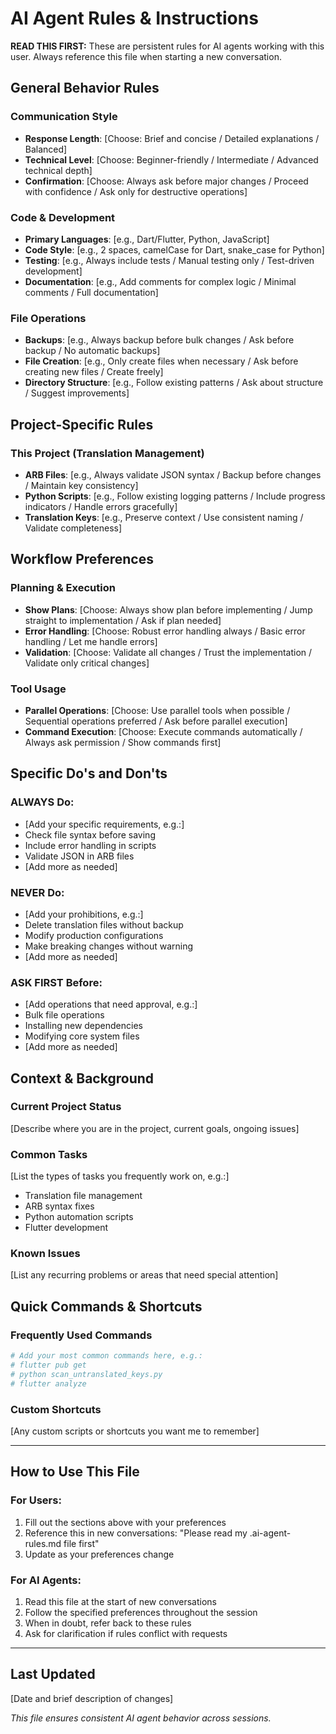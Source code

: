 # AI Agent Rules & Instructions

**READ THIS FIRST:** These are persistent rules for AI agents working with this user. Always reference this file when starting a new conversation.

## General Behavior Rules

### Communication Style
- **Response Length**: [Choose: Brief and concise / Detailed explanations / Balanced]
- **Technical Level**: [Choose: Beginner-friendly / Intermediate / Advanced technical depth]
- **Confirmation**: [Choose: Always ask before major changes / Proceed with confidence / Ask only for destructive operations]

### Code & Development
- **Primary Languages**: [e.g., Dart/Flutter, Python, JavaScript]
- **Code Style**: [e.g., 2 spaces, camelCase for Dart, snake_case for Python]
- **Testing**: [e.g., Always include tests / Manual testing only / Test-driven development]
- **Documentation**: [e.g., Add comments for complex logic / Minimal comments / Full documentation]

### File Operations
- **Backups**: [e.g., Always backup before bulk changes / Ask before backup / No automatic backups]
- **File Creation**: [e.g., Only create files when necessary / Ask before creating new files / Create freely]
- **Directory Structure**: [e.g., Follow existing patterns / Ask about structure / Suggest improvements]

## Project-Specific Rules

### This Project (Translation Management)
- **ARB Files**: [e.g., Always validate JSON syntax / Backup before changes / Maintain key consistency]
- **Python Scripts**: [e.g., Follow existing logging patterns / Include progress indicators / Handle errors gracefully]
- **Translation Keys**: [e.g., Preserve context / Use consistent naming / Validate completeness]

## Workflow Preferences

### Planning & Execution
- **Show Plans**: [Choose: Always show plan before implementing / Jump straight to implementation / Ask if plan needed]
- **Error Handling**: [Choose: Robust error handling always / Basic error handling / Let me handle errors]
- **Validation**: [Choose: Validate all changes / Trust the implementation / Validate only critical changes]

### Tool Usage
- **Parallel Operations**: [Choose: Use parallel tools when possible / Sequential operations preferred / Ask before parallel execution]
- **Command Execution**: [Choose: Execute commands automatically / Always ask permission / Show commands first]

## Specific Do's and Don'ts

### ALWAYS Do:
- [Add your specific requirements, e.g.:]
- Check file syntax before saving
- Include error handling in scripts
- Validate JSON in ARB files
- [Add more as needed]

### NEVER Do:
- [Add your prohibitions, e.g.:]
- Delete translation files without backup
- Modify production configurations
- Make breaking changes without warning
- [Add more as needed]

### ASK FIRST Before:
- [Add operations that need approval, e.g.:]
- Bulk file operations
- Installing new dependencies
- Modifying core system files
- [Add more as needed]

## Context & Background

### Current Project Status
[Describe where you are in the project, current goals, ongoing issues]

### Common Tasks
[List the types of tasks you frequently work on, e.g.:]
- Translation file management
- ARB syntax fixes
- Python automation scripts
- Flutter development

### Known Issues
[List any recurring problems or areas that need special attention]

## Quick Commands & Shortcuts

### Frequently Used Commands
```bash
# Add your most common commands here, e.g.:
# flutter pub get
# python scan_untranslated_keys.py
# flutter analyze
```

### Custom Shortcuts
[Any custom scripts or shortcuts you want me to remember]

---

## How to Use This File

### For Users:
1. Fill out the sections above with your preferences
2. Reference this in new conversations: "Please read my .ai-agent-rules.md file first"
3. Update as your preferences change

### For AI Agents:
1. Read this file at the start of new conversations
2. Follow the specified preferences throughout the session
3. When in doubt, refer back to these rules
4. Ask for clarification if rules conflict with requests

---

## Last Updated
[Date and brief description of changes]

*This file ensures consistent AI agent behavior across sessions.*